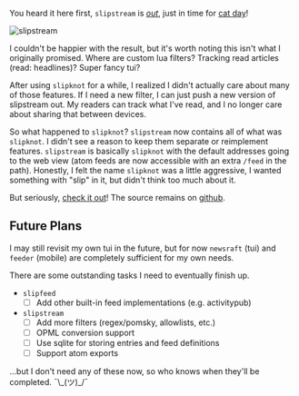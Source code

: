 You heard it here first, `slipstream` is
[_out_](https://github.com/HarrisonHall/slipstream/releases/tag/slipstream-1.0.0),
just in time for [cat day](https://en.wikipedia.org/wiki/National_Cat_Day)!

![slipstream](/blog/slipstream_2/web_ui.png)

I couldn't be happier with the result, but it's worth noting this isn't what I
originally promised. Where are custom lua filters? Tracking read articles (read:
headlines)? Super fancy tui?

After using `slipknot` for a while, I realized I didn't actually care about many
of those features. If I need a new filter, I can just push a new version of
slipstream out. My readers can track what I've read, and I no longer care about
sharing that between devices.

So what happened to `slipknot`? `slipstream` now contains all of what was
`slipknot`. I didn't see a reason to keep them separate or reimplement features.
`slipstream` is basically `slipknot` with the default addresses going to the web
view (atom feeds are now accessible with an extra `/feed` in the path).
Honestly, I felt the name `slipknot` was a little aggressive, I wanted something
with "slip" in it, but didn't think too much about it.

But seriously, [check it out](https://feeds.hachha.dev/)! The source remains on
[github](https://github.com/HarrisonHall/slipstream).

## Future Plans

I may still revisit my own tui in the future, but for now `newsraft` (tui) and
`feeder` (mobile) are completely sufficient for my own needs.

There are some outstanding tasks I need to eventually finish up.

- `slipfeed`
  - [ ] Add other built-in feed implementations (e.g. activitypub)
- `slipstream`
  - [ ] Add more filters (regex/pomsky, allowlists, etc.)
  - [ ] OPML conversion support
  - [ ] Use sqlite for storing entries and feed definitions
  - [ ] Support atom exports

...but I don't need any of these now, so who knows when they'll be completed.
¯\\\_(ツ)\_/¯
